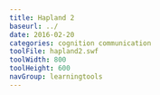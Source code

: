 ```yaml
---
title: Hapland 2
baseurl: ../
date: 2016-02-20
categories: cognition communication
toolFile: hapland2.swf
toolWidth: 800
toolHeight: 600
navGroup: learningtools
---
```

